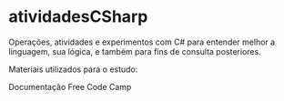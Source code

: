 # atividadesCSharp

Operações, atividades e experimentos com C# para entender melhor a linguagem, sua lógica, e também para fins de consulta posteriores.

Materiais utilizados para o estudo:

Documentação 
Free Code Camp